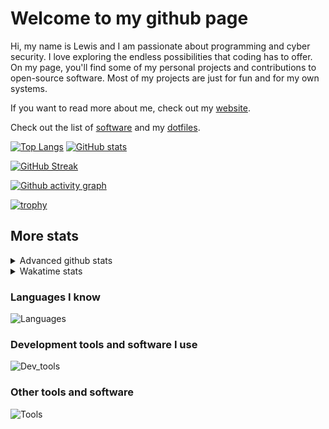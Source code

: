 # Welcome to my github page
Hi, my name is Lewis and I am passionate about programming and cyber security. I love exploring the endless possibilities that coding has to offer. On my page, you'll find some of my personal projects and contributions to open-source software. Most of my projects are just for fun and for my own systems.

If you want to read more about me, check out my [website](https://awesomelewis2007.github.io/).

Check out the list of [software](https://github.com/awesomelewis2007/awesomelewis2007/blob/master/software.md) and my [dotfiles](https://github.com/awesomelewis2007/dotfiles).



[![Top Langs](https://github-readme-stats.vercel.app/api/top-langs/?username=awesomelewis2007&hide=html,css,jupyter%20notebook&langs_count=10&layout=compact&theme=transparent&exclude_repo=GPT-code-repository)](https://github.com/anuraghazra/github-readme-stats) [![GitHub stats](https://github-readme-stats.vercel.app/api?username=awesomelewis2007&show_icons=true&theme=transparent)](https://github.com/anuraghazra/github-readme-stats)

[![GitHub Streak](https://streak-stats.demolab.com?user=Awesomelewis2007&theme=transparent)](https://git.io/streak-stats)

[![Github activity graph](https://github-readme-activity-graph.cyclic.app/graph?username=awesomelewis2007&theme=github-compact&area=true)](https://github.com/ashutosh00710/github-readme-activity-graph)

[![trophy](https://github-profile-trophy.vercel.app/?username=awesomelewis2007&theme=darkhub)](https://github.com/ryo-ma/github-profile-trophy)

## More stats
<details close>
<summary>Advanced github stats</summary>
<br>
  
![Metrics](https://raw.githubusercontent.com/awesomelewis2007/awesomelewis2007/master/github-metrics.svg)
  
</details>

<details close>
<summary>Wakatime stats</summary>
<br>

<!--START_SECTION:waka-->

```text
Python       3 hrs 3 mins    ██████████▒░░░░░░░░░░░░░░   41.69 %
JavaScript   43 mins         ██▒░░░░░░░░░░░░░░░░░░░░░░   09.84 %
YAML         40 mins         ██▒░░░░░░░░░░░░░░░░░░░░░░   09.17 %
HTML         36 mins         ██░░░░░░░░░░░░░░░░░░░░░░░   08.26 %
CSS          32 mins         ██░░░░░░░░░░░░░░░░░░░░░░░   07.43 %
Markdown     31 mins         █▓░░░░░░░░░░░░░░░░░░░░░░░   07.14 %
JSON         16 mins         █░░░░░░░░░░░░░░░░░░░░░░░░   03.84 %
Text         12 mins         ▓░░░░░░░░░░░░░░░░░░░░░░░░   02.85 %
Rust         11 mins         ▓░░░░░░░░░░░░░░░░░░░░░░░░   02.69 %
Other        8 mins          ▒░░░░░░░░░░░░░░░░░░░░░░░░   01.93 %
C++          7 mins          ▒░░░░░░░░░░░░░░░░░░░░░░░░   01.78 %
CSV          4 mins          ▒░░░░░░░░░░░░░░░░░░░░░░░░   01.03 %
TOML         3 mins          ▒░░░░░░░░░░░░░░░░░░░░░░░░   00.86 %
INI          3 mins          ▒░░░░░░░░░░░░░░░░░░░░░░░░   00.83 %
Bash         1 min           ░░░░░░░░░░░░░░░░░░░░░░░░░   00.27 %
```

<!--END_SECTION:waka-->
</details>

### Languages I know
![Languages](https://skillicons.dev/icons?i=python,cpp,cs,c,javascript,nodejs,dotnet,bash,css,html,rust)
### Development tools and software I use
![Dev_tools](https://skillicons.dev/icons?i=git,docker,github,googlecloud,vscode,visualstudio,raspberrypi,linux,powershell,replit)
### Other tools and software
![Tools](https://skillicons.dev/icons?i=blender,ps,pr,ai,xd,figma)
